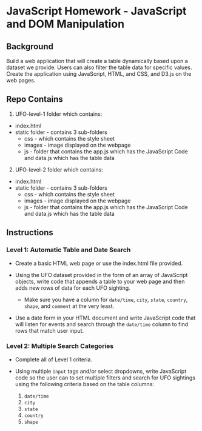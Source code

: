 # JavaScript Homework - JavaScript and DOM Manipulation

## Background

Build a web application that will create a table dynamically based upon a dataset we provide. Users can also filter the table data for specific values. Create the application using JavaScript, HTML, and CSS, and D3.js on the web pages. 

## Repo Contains

1. UFO-level-1 folder which contains:
* index.html
* static folder - contains 3 sub-folders
   * css - which contains the style sheet
   * images - image displayed on the webpage
   * js - folder that contains the app.js which has the JavaScript Code and data.js which has the table data

2. UFO-level-2 folder which contains:
* index.html
* static folder - contains 3 sub-folders
   * css - which contains the style sheet
   * images - image displayed on the webpage
   * js - folder that contains the app.js which has the JavaScript Code and data.js which has the table data

## Instructions

### Level 1: Automatic Table and Date Search 

* Create a basic HTML web page or use the index.html file provided.

* Using the UFO dataset provided in the form of an array of JavaScript objects, write code that appends a table to your web page and then adds new rows of data for each UFO sighting.

  * Make sure you have a column for `date/time`, `city`, `state`, `country`, `shape`, and `comment` at the very least.

* Use a date form in your HTML document and write JavaScript code that will listen for events and search through the `date/time` column to find rows that match user input.

### Level 2: Multiple Search Categories

* Complete all of Level 1 criteria.

* Using multiple `input` tags and/or select dropdowns, write JavaScript code so the user can to set multiple filters and search for UFO sightings using the following criteria based on the table columns:

  1. `date/time`
  2. `city`
  3. `state`
  4. `country`
  5. `shape`

